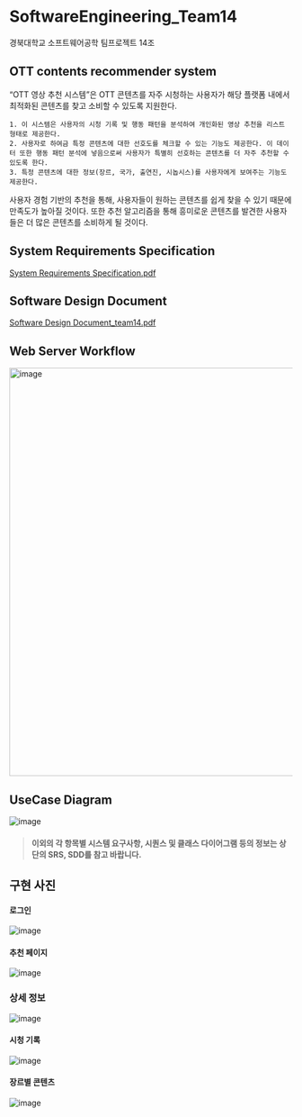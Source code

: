 # SoftwareEngineering_Team14
경북대학교 소프트웨어공학 팀프로젝트 14조

## OTT contents recommender system
  “OTT 영상 추천 시스템”은 OTT 콘텐츠를 자주 시청하는 사용자가 해당 플랫폼 내에서 최적화된 콘텐츠를 찾고 소비할 수 있도록 지원한다.
    
    1. 이 시스템은 사용자의 시청 기록 및 행동 패턴을 분석하여 개인화된 영상 추천을 리스트 형태로 제공한다.
    2. 사용자로 하여금 특정 콘텐츠에 대한 선호도를 체크할 수 있는 기능도 제공한다. 이 데이터 또한 행동 패턴 분석에 넣음으로써 사용자가 특별히 선호하는 콘텐츠를 더 자주 추천할 수 있도록 한다.
    3. 특정 콘텐츠에 대한 정보(장르, 국가, 출연진, 시놉시스)를 사용자에게 보여주는 기능도 제공한다.
  
  사용자 경험 기반의 추천을 통해, 사용자들이 원하는 콘텐츠를 쉽게 찾을 수 있기 때문에 만족도가 높아질 것이다. 또한 추천 알고리즘을 통해 흥미로운 콘텐츠를 발견한 사용자들은 더 많은 콘텐츠를 소비하게 될 것이다.

## System Requirements Specification
[System Requirements Specification.pdf](https://github.com/user-attachments/files/16928078/System.Requirements.Specification.pdf)

## Software Design Document
[Software Design Document_team14.pdf](https://github.com/user-attachments/files/16928081/Software.Design.Document_team14.pdf)

## Web Server Workflow
<img width="725" alt="image" src="https://github.com/user-attachments/assets/684a85cc-c88a-450b-a810-fc5024f3f179">

## UseCase Diagram
![image](https://github.com/user-attachments/assets/15b4da95-a62c-493b-8d64-f80d737854f1)

> #### 이외의 각 항목별 시스템 요구사항, 시퀀스 및 클래스 다이어그램 등의 정보는 상단의 SRS, SDD를 참고 바랍니다.

## 구현 사진
#### 로그인
![image](https://github.com/user-attachments/assets/8696d9ba-062b-4637-9805-f4621bd2ad4f)

#### 추천 페이지
![image](https://github.com/user-attachments/assets/fcbfb4ac-a46e-44f1-8163-ac6daf5b114e)

### 상세 정보
![image](https://github.com/user-attachments/assets/749a5453-8821-431b-b3b2-d0ac0227eac8)

#### 시청 기록
![image](https://github.com/user-attachments/assets/b0c610e6-9ce2-4c28-ba16-f0485bc49163)

#### 장르별 콘텐츠
![image](https://github.com/user-attachments/assets/c223fb53-24b2-4f0d-94d9-d028821fb80b)
